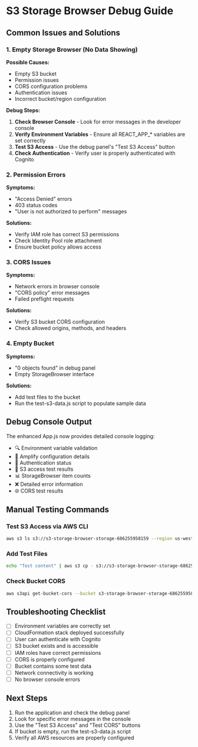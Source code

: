 # S3 Storage Browser Debug Guide

## Common Issues and Solutions

### 1. Empty Storage Browser (No Data Showing)

**Possible Causes:**
- Empty S3 bucket
- Permission issues
- CORS configuration problems
- Authentication issues
- Incorrect bucket/region configuration

**Debug Steps:**

1. **Check Browser Console** - Look for error messages in the developer console
2. **Verify Environment Variables** - Ensure all REACT_APP_* variables are set correctly
3. **Test S3 Access** - Use the debug panel's "Test S3 Access" button
4. **Check Authentication** - Verify user is properly authenticated with Cognito

### 2. Permission Errors

**Symptoms:**
- "Access Denied" errors
- 403 status codes
- "User is not authorized to perform" messages

**Solutions:**
- Verify IAM role has correct S3 permissions
- Check Identity Pool role attachment
- Ensure bucket policy allows access

### 3. CORS Issues

**Symptoms:**
- Network errors in browser console
- "CORS policy" error messages
- Failed preflight requests

**Solutions:**
- Verify S3 bucket CORS configuration
- Check allowed origins, methods, and headers

### 4. Empty Bucket

**Symptoms:**
- "0 objects found" in debug panel
- Empty StorageBrowser interface

**Solutions:**
- Add test files to the bucket
- Run the test-s3-data.js script to populate sample data

## Debug Console Output

The enhanced App.js now provides detailed console logging:

- 🔍 Environment variable validation
- 🔧 Amplify configuration details
- 🔐 Authentication status
- 🧪 S3 access test results
- 📊 StorageBrowser item counts
- ❌ Detailed error information
- 🌐 CORS test results

## Manual Testing Commands

### Test S3 Access via AWS CLI
```bash
aws s3 ls s3://s3-storage-browser-storage-686255958159 --region us-west-2
```

### Add Test Files
```bash
echo "Test content" | aws s3 cp - s3://s3-storage-browser-storage-686255958159/test-file.txt --region us-west-2
```

### Check Bucket CORS
```bash
aws s3api get-bucket-cors --bucket s3-storage-browser-storage-686255958159 --region us-west-2
```

## Troubleshooting Checklist

- [ ] Environment variables are correctly set
- [ ] CloudFormation stack deployed successfully
- [ ] User can authenticate with Cognito
- [ ] S3 bucket exists and is accessible
- [ ] IAM roles have correct permissions
- [ ] CORS is properly configured
- [ ] Bucket contains some test data
- [ ] Network connectivity is working
- [ ] No browser console errors

## Next Steps

1. Run the application and check the debug panel
2. Look for specific error messages in the console
3. Use the "Test S3 Access" and "Test CORS" buttons
4. If bucket is empty, run the test-s3-data.js script
5. Verify all AWS resources are properly configured
